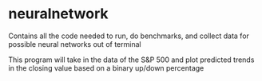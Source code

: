 # neuralnetwork
Contains all the code needed to run, do benchmarks, and collect data for possible neural networks out of terminal

This program will take in the data of the S&P 500 and plot predicted trends in the closing value based on a binary up/down percentage
